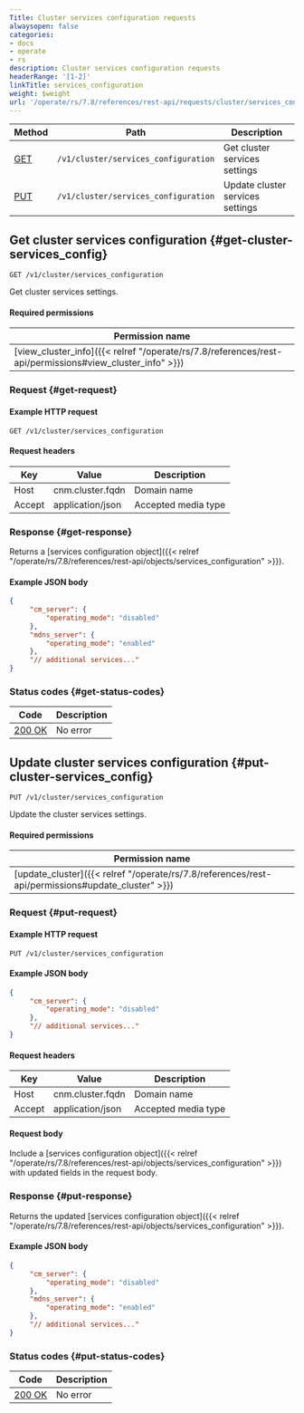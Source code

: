 ```yaml
---
Title: Cluster services configuration requests
alwaysopen: false
categories:
- docs
- operate
- rs
description: Cluster services configuration requests
headerRange: '[1-2]'
linkTitle: services_configuration
weight: $weight
url: '/operate/rs/7.8/references/rest-api/requests/cluster/services_configuration/'
---
```


| Method | Path | Description |
|--------|------|-------------|
| [GET](#get-cluster-services_config) | `/v1/cluster/services_configuration` | Get cluster services settings |
| [PUT](#put-cluster-services_config) | `/v1/cluster/services_configuration` | Update cluster services settings |

## Get cluster services configuration {#get-cluster-services_config}

	GET /v1/cluster/services_configuration

Get cluster services settings.

#### Required permissions

| Permission name |
|-----------------|
| [view_cluster_info]({{< relref "/operate/rs/7.8/references/rest-api/permissions#view_cluster_info" >}}) |

### Request {#get-request} 

#### Example HTTP request

	GET /v1/cluster/services_configuration 

#### Request headers

| Key | Value | Description |
|-----|-------|-------------|
| Host | cnm.cluster.fqdn | Domain name |
| Accept | application/json | Accepted media type |

### Response {#get-response} 

Returns a [services configuration object]({{< relref "/operate/rs/7.8/references/rest-api/objects/services_configuration" >}}).

#### Example JSON body

```json
{
     "cm_server": {
         "operating_mode": "disabled"
     },
     "mdns_server": {
         "operating_mode": "enabled"
     },
     "// additional services..."
}
```

### Status codes {#get-status-codes} 

| Code | Description |
|------|-------------|
| [200 OK](http://www.w3.org/Protocols/rfc2616/rfc2616-sec10.html#sec10.2.1) | No error |

## Update cluster services configuration {#put-cluster-services_config}

	PUT /v1/cluster/services_configuration

Update the cluster services settings.

#### Required permissions

| Permission name |
|-----------------|
| [update_cluster]({{< relref "/operate/rs/7.8/references/rest-api/permissions#update_cluster" >}}) |

### Request {#put-request} 

#### Example HTTP request

	PUT /v1/cluster/services_configuration 

#### Example JSON body

```json
{
     "cm_server": {
         "operating_mode": "disabled"
     },
     "// additional services..."
}
```

#### Request headers

| Key | Value | Description |
|-----|-------|-------------|
| Host | cnm.cluster.fqdn | Domain name |
| Accept | application/json | Accepted media type |

#### Request body

Include a [services configuration object]({{< relref "/operate/rs/7.8/references/rest-api/objects/services_configuration" >}}) with updated fields in the request body.

### Response {#put-response} 

Returns the updated [services configuration object]({{< relref "/operate/rs/7.8/references/rest-api/objects/services_configuration" >}}).

#### Example JSON body

```json
{
     "cm_server": {
         "operating_mode": "disabled"
     },
     "mdns_server": {
         "operating_mode": "enabled"
     },
     "// additional services..."
}
```

### Status codes {#put-status-codes} 

| Code | Description |
|------|-------------|
| [200 OK](http://www.w3.org/Protocols/rfc2616/rfc2616-sec10.html#sec10.2.1) | No error |

